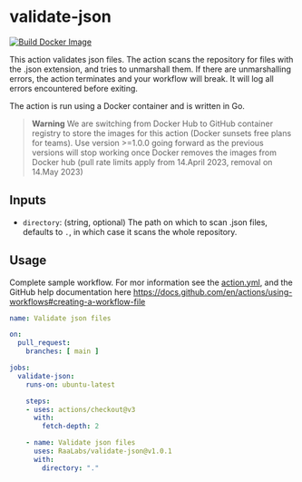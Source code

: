 # validate-json
[![Build Docker Image](https://github.com/RaaLabs/validate-json/actions/workflows/build.yml/badge.svg)](https://github.com/RaaLabs/validate-json/actions/workflows/build.yml)

This action validates json files. The action scans the repository for files with the .json extension, and tries to unmarshall them. If there are unmarshalling errors, the action terminates and your workflow will break. It will log all errors encountered before exiting.

The action is run using a Docker container and is written in Go.

> **Warning**
> We are switching from Docker Hub to GitHub container registry to store the images for this action (Docker sunsets free plans for teams). Use version >=1.0.0 going forward as the previous versions will stop working once Docker removes the images from Docker hub (pull rate limits apply from 14.April 2023, removal on 14.May 2023)


## Inputs
- `directory`: (string, optional) The path on which to scan .json files, defaults to `.`, in which case it scans the whole repository.


## Usage
Complete sample workflow. For mor information see the [action.yml](action.yml), and the GitHub help documentation here https://docs.github.com/en/actions/using-workflows#creating-a-workflow-file
```yaml
name: Validate json files

on:
  pull_request:
    branches: [ main ]

jobs:
  validate-json:
    runs-on: ubuntu-latest

    steps:
    - uses: actions/checkout@v3
      with:
        fetch-depth: 2

    - name: Validate json files
      uses: RaaLabs/validate-json@v1.0.1
      with:
        directory: "."

```
